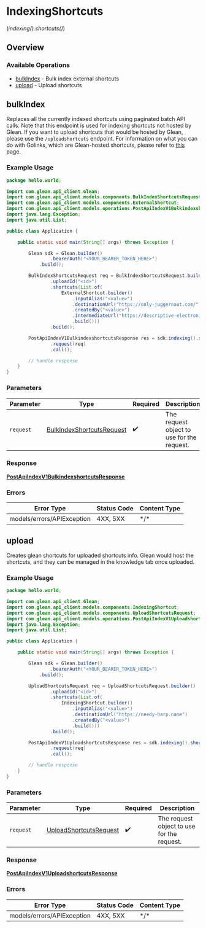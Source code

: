 # IndexingShortcuts
(*indexing().shortcuts()*)

## Overview

### Available Operations

* [bulkIndex](#bulkindex) - Bulk index external shortcuts
* [upload](#upload) - Upload shortcuts

## bulkIndex

Replaces all the currently indexed shortcuts using paginated batch API calls. Note that this endpoint is used for indexing shortcuts not hosted by Glean. If you want to upload shortcuts that would be hosted by Glean, please use the `/uploadshortcuts` endpoint. For information on what you can do with Golinks, which are Glean-hosted shortcuts, please refer to [this](https://help.glean.com/en/articles/5628838-how-go-links-work) page.

### Example Usage

```java
package hello.world;

import com.glean.api_client.Glean;
import com.glean.api_client.models.components.BulkIndexShortcutsRequest;
import com.glean.api_client.models.components.ExternalShortcut;
import com.glean.api_client.models.operations.PostApiIndexV1BulkindexshortcutsResponse;
import java.lang.Exception;
import java.util.List;

public class Application {

    public static void main(String[] args) throws Exception {

        Glean sdk = Glean.builder()
                .bearerAuth("<YOUR_BEARER_TOKEN_HERE>")
            .build();

        BulkIndexShortcutsRequest req = BulkIndexShortcutsRequest.builder()
                .uploadId("<id>")
                .shortcuts(List.of(
                    ExternalShortcut.builder()
                        .inputAlias("<value>")
                        .destinationUrl("https://only-juggernaut.com/")
                        .createdBy("<value>")
                        .intermediateUrl("https://descriptive-electronics.name")
                        .build()))
                .build();

        PostApiIndexV1BulkindexshortcutsResponse res = sdk.indexing().shortcuts().bulkIndex()
                .request(req)
                .call();

        // handle response
    }
}
```

### Parameters

| Parameter                                                                     | Type                                                                          | Required                                                                      | Description                                                                   |
| ----------------------------------------------------------------------------- | ----------------------------------------------------------------------------- | ----------------------------------------------------------------------------- | ----------------------------------------------------------------------------- |
| `request`                                                                     | [BulkIndexShortcutsRequest](../../models/shared/BulkIndexShortcutsRequest.md) | :heavy_check_mark:                                                            | The request object to use for the request.                                    |

### Response

**[PostApiIndexV1BulkindexshortcutsResponse](../../models/operations/PostApiIndexV1BulkindexshortcutsResponse.md)**

### Errors

| Error Type                 | Status Code                | Content Type               |
| -------------------------- | -------------------------- | -------------------------- |
| models/errors/APIException | 4XX, 5XX                   | \*/\*                      |

## upload

Creates glean shortcuts for uploaded shortcuts info. Glean would host the shortcuts, and they can be managed in the knowledge tab once uploaded.

### Example Usage

```java
package hello.world;

import com.glean.api_client.Glean;
import com.glean.api_client.models.components.IndexingShortcut;
import com.glean.api_client.models.components.UploadShortcutsRequest;
import com.glean.api_client.models.operations.PostApiIndexV1UploadshortcutsResponse;
import java.lang.Exception;
import java.util.List;

public class Application {

    public static void main(String[] args) throws Exception {

        Glean sdk = Glean.builder()
                .bearerAuth("<YOUR_BEARER_TOKEN_HERE>")
            .build();

        UploadShortcutsRequest req = UploadShortcutsRequest.builder()
                .uploadId("<id>")
                .shortcuts(List.of(
                    IndexingShortcut.builder()
                        .inputAlias("<value>")
                        .destinationUrl("https://needy-harp.name")
                        .createdBy("<value>")
                        .build()))
                .build();

        PostApiIndexV1UploadshortcutsResponse res = sdk.indexing().shortcuts().upload()
                .request(req)
                .call();

        // handle response
    }
}
```

### Parameters

| Parameter                                                               | Type                                                                    | Required                                                                | Description                                                             |
| ----------------------------------------------------------------------- | ----------------------------------------------------------------------- | ----------------------------------------------------------------------- | ----------------------------------------------------------------------- |
| `request`                                                               | [UploadShortcutsRequest](../../models/shared/UploadShortcutsRequest.md) | :heavy_check_mark:                                                      | The request object to use for the request.                              |

### Response

**[PostApiIndexV1UploadshortcutsResponse](../../models/operations/PostApiIndexV1UploadshortcutsResponse.md)**

### Errors

| Error Type                 | Status Code                | Content Type               |
| -------------------------- | -------------------------- | -------------------------- |
| models/errors/APIException | 4XX, 5XX                   | \*/\*                      |